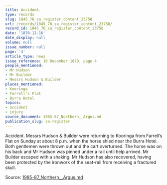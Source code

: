 ```yaml
---
title: Accident.
type: records
slug: 1845_76_sa_register_content_23758
url: /records/1845_76_sa_register_content_23758/
record_id: 1845_76_sa_register_content_23758
date: '1870-12-16'
date_display: null
volume: null
issue_number: null
page: '4'
article_type: news
issue_reference: 16 December 1870, page 4
people_mentioned:
- Mr Hudson
- Mr Builder
- Messrs Hudson & Builder
places_mentioned:
- Kooringa
- Farrell’s Flat
- Burra Hotel
topics:
- accident
- injury
source_document: 1985-87_Northern__Argus.md
publication_slug: sa-register
---
```


Accident.  Messrs Hudson & Builder were returning to Kooringa from Farrell’s Flat on Sunday at about 8 p.m. when the horse shied near the Burra Hotel.  Both gentlemen were thrown out and the cart overturned.  The horse was on his back and Mr Hudson was pinned under a rail until help arrived.  Mr Builder escaped with a shaking.  Mr Hudson has also recovered, having been protected by the ironwork of the seat-rail from receiving a fractured skull.

Source: [1985-87_Northern__Argus.md](/downloads/markdown/1985-87_Northern__Argus.md)
